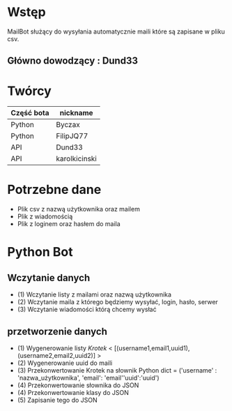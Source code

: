 # Wstęp

MailBot służący do wysyłania automatycznie maili które są zapisane w pliku csv.

## Główno dowodzący : Dund33

# Twórcy

| Część bota | nickname
| ---------- | -------
| Python | Byczax
| Python | FilipJQ77
| API | Dund33
| API | karolkicinski

# Potrzebne dane

* Plik csv z nazwą użytkownika oraz mailem
* Plik z wiadomością
* Plik z loginem oraz hasłem do maila

# Python Bot

## Wczytanie danych

* (1) Wczytanie listy z mailami oraz nazwą użytkownika
* (2) Wczytanie maila z którego będziemy wysyłać, login, hasło, serwer
* (3) Wczytanie wiadomości którą chcemy wysłać

## przetworzenie danych

* (1) Wygenerowanie listy *Krotek* < [(username1,email1,uuid1), (username2,email2,uuid2)] >
* (2) Wygenerowanie uuid do maili
* (3) Przekonwertowanie Krotek na słownik Python dict =  ('username' : 'nazwa_użytkownika', 'email': 'email''uuid':'uuid')  
* (4) Przekonwertowanie słownika do JSON
* (4) Przekonwertowanie klasy do JSON
* (5) Zapisanie tego do JSON
